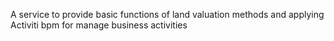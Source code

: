 A service to provide basic functions of land valuation methods and applying Activiti bpm for manage business activities 
